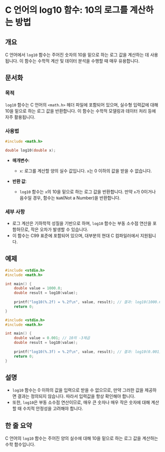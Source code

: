 <!--
Meta Description: # C 언어의 log10 함수: 10의 로그를 계산하는 방법 ## 개요 C 언어에서 `log10` 함수는 주어진 숫자의 10을 밑으로 하는 로그 값을 계산하는 데 사용됩니다. 이 함수는 수학적 계산 및 데이터 분석을 수행할 때 매우 유용합니다. ## 문서화 ### 목적...
Meta Keywords: log10, 함수는, double, value, include
-->

# C 언어의 log10 함수: 10의 로그를 계산하는 방법

## 개요
C 언어에서 `log10` 함수는 주어진 숫자의 10을 밑으로 하는 로그 값을 계산하는 데 사용됩니다. 이 함수는 수학적 계산 및 데이터 분석을 수행할 때 매우 유용합니다.

## 문서화
### 목적
`log10` 함수는 C 언어의 `<math.h>` 헤더 파일에 포함되어 있으며, 실수형 입력값에 대해 10을 밑으로 하는 로그 값을 반환합니다. 이 함수는 수학적 모델링과 데이터 처리 등에 자주 활용됩니다.

### 사용법
```c
#include <math.h>

double log10(double x);
```
- **매개변수**: 
  - `x`: 로그를 계산할 양의 실수 값입니다. `x`는 0 이하의 값을 받을 수 없습니다.
  
- **반환 값**: 
  - `log10` 함수는 `x`의 10을 밑으로 하는 로그 값을 반환합니다. 만약 `x`가 0이거나 음수일 경우, 함수는 `NaN`(Not a Number)을 반환합니다.

### 세부 사항
- 로그 계산은 기하학적 성질을 기반으로 하며, `log10` 함수는 부동 소수점 연산을 포함하므로, 작은 오차가 발생할 수 있습니다.
- 이 함수는 C99 표준에 포함되어 있으며, 대부분의 현대 C 컴파일러에서 지원됩니다.

## 예제
```c
#include <stdio.h>
#include <math.h>

int main() {
    double value = 1000.0;
    double result = log10(value);
    
    printf("log10(%.2f) = %.2f\n", value, result); // 결과: log10(1000.00) = 3.00
    return 0;
}
```

```c
#include <stdio.h>
#include <math.h>

int main() {
    double value = 0.001; // 10의 -3제곱
    double result = log10(value);
    
    printf("log10(%.3f) = %.2f\n", value, result); // 결과: log10(0.001) = -3.00
    return 0;
}
```

## 설명
- `log10` 함수는 0 이하의 값을 입력으로 받을 수 없으므로, 만약 그러한 값을 제공하면 결과는 정의되지 않습니다. 따라서 입력값을 항상 확인해야 합니다.
- 또한, `log10`은 부동 소수점 연산이므로, 매우 큰 숫자나 매우 작은 숫자에 대해 계산할 때 수치적 안정성을 고려해야 합니다. 

## 한 줄 요약
C 언어의 `log10` 함수는 주어진 양의 실수에 대해 10을 밑으로 하는 로그 값을 계산하는 수학 함수입니다.